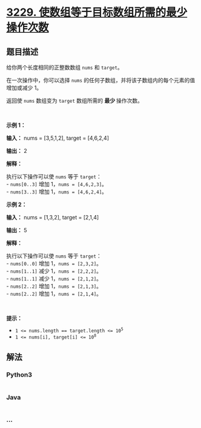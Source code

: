 # [3229. 使数组等于目标数组所需的最少操作次数](https://leetcode.cn/problems/minimum-operations-to-make-array-equal-to-target)

## 题目描述

<!-- 这里写题目描述 -->

<p>给你两个长度相同的正整数数组 <code>nums</code> 和 <code>target</code>。</p>

<p>在一次操作中，你可以选择 <code>nums</code> 的任何<span data-keyword="subarray">子数组</span>，并将该子数组内的每个元素的值增加或减少 1。</p>

<p>返回使 <code>nums</code> 数组变为 <code>target</code> 数组所需的 <strong>最少 </strong>操作次数。</p>

<p>&nbsp;</p>

<p><strong class="example">示例 1：</strong></p>

<div class="example-block">
<p><strong>输入：</strong> <span class="example-io">nums = [3,5,1,2], target = [4,6,2,4]</span></p>

<p><strong>输出：</strong> <span class="example-io">2</span></p>

<p><strong>解释：</strong></p>

<p>执行以下操作可以使 <code>nums</code> 等于 <code>target</code>：<br />
- <code>nums[0..3]</code> 增加 1，<code>nums = [4,6,2,3]</code>。<br />
- <code>nums[3..3]</code> 增加 1，<code>nums = [4,6,2,4]</code>。</p>
</div>

<p><strong class="example">示例 2：</strong></p>

<div class="example-block">
<p><strong>输入：</strong> <span class="example-io">nums = [1,3,2], target = [2,1,4]</span></p>

<p><strong>输出：</strong> <span class="example-io">5</span></p>

<p><strong>解释：</strong></p>

<p>执行以下操作可以使 <code>nums</code> 等于 <code>target</code>：<br />
- <code>nums[0..0]</code> 增加 1，<code>nums = [2,3,2]</code>。<br />
- <code>nums[1..1]</code> 减少 1，<code>nums = [2,2,2]</code>。<br />
- <code>nums[1..1]</code> 减少 1，<code>nums = [2,1,2]</code>。<br />
- <code>nums[2..2]</code> 增加 1，<code>nums = [2,1,3]</code>。<br />
- <code>nums[2..2]</code> 增加 1，<code>nums = [2,1,4]</code>。</p>
</div>

<p>&nbsp;</p>

<p><strong>提示：</strong></p>

<ul>
	<li><code>1 &lt;= nums.length == target.length &lt;= 10<sup>5</sup></code></li>
	<li><code>1 &lt;= nums[i], target[i] &lt;= 10<sup>8</sup></code></li>
</ul>


## 解法

<!-- 这里可写通用的实现逻辑 -->

<!-- tabs:start -->

### **Python3**

<!-- 这里可写当前语言的特殊实现逻辑 -->

```python

```

### **Java**

<!-- 这里可写当前语言的特殊实现逻辑 -->

```java

```

### **...**

```

```

<!-- tabs:end -->
